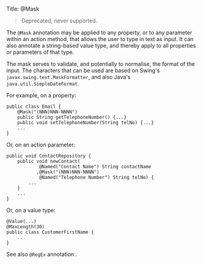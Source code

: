 Title: @Mask

[//]: # (content copied to _user-guide_xxx)

> Deprecated, never supported.


The `@Mask` annotation may be applied to any property, or to any
parameter within an action method, that allows the user to type in text
as input. It can also annotate a string-based value type, and thereby
apply to all properties or parameters of that type.

The mask serves to validate, and potentially to normalise, the format of
the input. The characters that can be used are based on Swing's
`javax.swing.text.MaskFormatter`, and also Java's
`java.util.SimpleDateFormat`.

For example, on a property:

    public class Email {
        @Mask("(NNN)NNN-NNNN")
        public String getTelephoneNumber() {...}
        public void setTelephoneNumber(String telNo) {...}
        ...
    }

Or, on an action parameter:

    public void ContactRepository {
        public void newContact(
                @Named("Contact Name") String contactName
               ,@Mask("(NNN)NNN-NNNN") 
                @Named("Telephone Number") String telNo) { 
            ...
        }
        ... 
    }

Or, on a value type:

    @Value(...)
    @MaxLength(30)
    public class CustomerFirstName {
        ...
    }

See also `@RegEx` annotation <!--, ?-->.
